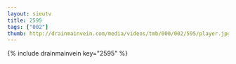 ```yaml
--- 
layout: sieutv
title: 2595
tags: ["002"]
thumb: http://drainmainvein.com/media/videos/tmb/000/002/595/player.jpg
---
```

{% include drainmainvein key="2595" %} 
